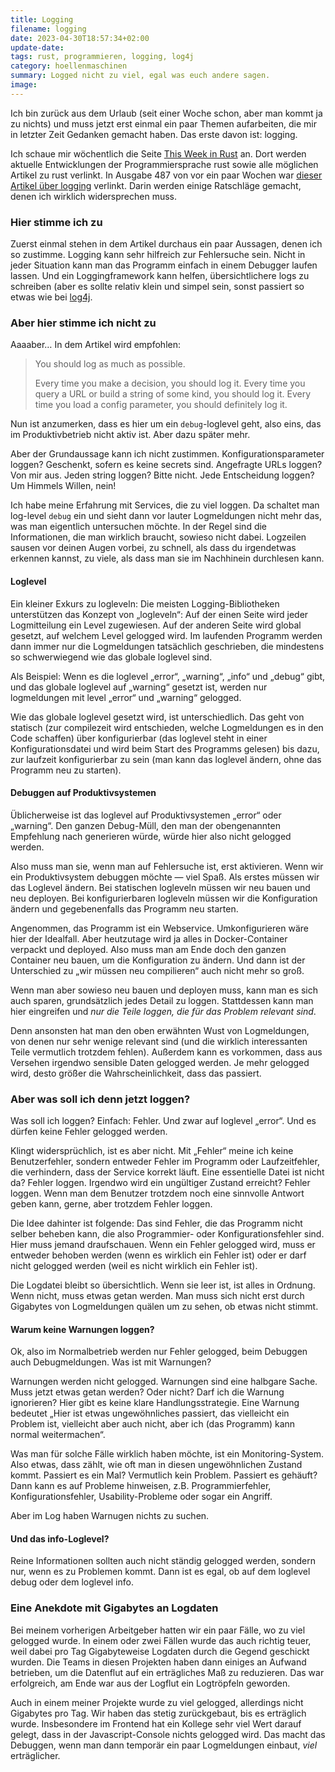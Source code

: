 ```yaml
---
title: Logging
filename: logging
date: 2023-04-30T18:57:34+02:00
update-date:
tags: rust, programmieren, logging, log4j
category: hoellenmaschinen
summary: Logged nicht zu viel, egal was euch andere sagen.
image:
---
```


Ich bin zurück aus dem Urlaub (seit einer Woche schon, aber man kommt ja zu nichts) und muss jetzt erst einmal ein paar Themen aufarbeiten, die mir in letzter Zeit Gedanken gemacht haben. Das erste davon ist: logging.

Ich schaue mir wöchentlich die Seite [This Week in Rust](https://this-week-in-rust.org) an. Dort werden aktuelle Entwicklungen der Programmiersprache rust sowie alle möglichen Artikel zu rust verlinkt. In Ausgabe 487 von vor ein paar Wochen war [dieser Artikel über logging](https://www.thecodedmessage.com/posts/logging/) verlinkt. Darin werden einige Ratschläge gemacht, denen ich wirklich widersprechen muss.

### Hier stimme ich zu

Zuerst einmal stehen in dem Artikel durchaus ein paar Aussagen, denen ich so zustimme. Logging kann sehr hilfreich zur Fehlersuche sein. Nicht in jeder Situation kann man das Programm einfach in einem Debugger laufen lassen. Und ein Loggingframework kann helfen, übersichtlichere logs zu schreiben (aber es sollte relativ klein und simpel sein, sonst passiert so etwas wie bei [log4j](https://de.wikipedia.org/wiki/Log4j#Bekanntwerden_einer_Sicherheitsl%C3%BCcke_im_Dezember_2021).

### Aber hier stimme ich nicht zu

Aaaaber… In dem Artikel wird empfohlen:

> You should log as much as possible.
>
> Every time you make a decision, you should log it. Every time you query a URL or build a string of some kind, you should log it. Every time you load a config parameter, you should definitely log it.

Nun ist anzumerken, dass es hier um ein `debug`-loglevel geht, also eins, das im Produktivbetrieb nicht aktiv ist. Aber dazu später mehr.

Aber der Grundaussage kann ich nicht zustimmen. Konfigurationsparameter loggen? Geschenkt, sofern es keine secrets sind. Angefragte URLs loggen? Von mir aus. Jeden string loggen? Bitte nicht. Jede Entscheidung loggen? Um Himmels Willen, nein!

Ich habe meine Erfahrung mit Services, die zu viel loggen. Da schaltet man log-level `debug` ein und sieht dann vor lauter Logmeldungen nicht mehr das, was man eigentlich untersuchen möchte. In der Regel sind die Informationen, die man wirklich braucht, sowieso nicht dabei. Logzeilen sausen vor deinen Augen vorbei, zu schnell, als dass du irgendetwas erkennen kannst, zu viele, als dass man sie im Nachhinein durchlesen kann.

#### Loglevel

Ein kleiner Exkurs zu logleveln: Die meisten Logging-Bibliotheken unterstützen das Konzept von „logleveln“: Auf der einen Seite wird jeder Logmitteilung ein Level zugewiesen. Auf der anderen Seite wird global gesetzt, auf welchem Level gelogged wird. Im laufenden Programm werden dann immer nur die Logmeldungen tatsächlich geschrieben, die mindestens so schwerwiegend wie das globale loglevel sind.

Als Beispiel: Wenn es die loglevel „error“, „warning“, „info“ und „debug“ gibt, und das globale loglevel auf „warning“ gesetzt ist, werden nur logmeldungen mit level „error“ und „warning“ gelogged.

Wie das globale loglevel gesetzt wird, ist unterschiedlich. Das geht von statisch (zur compilezeit wird entschieden, welche Logmeldungen es in den Code schaffen) über konfigurierbar (das loglevel steht in einer Konfigurationsdatei und wird beim Start des Programms gelesen) bis dazu, zur laufzeit konfigurierbar zu sein (man kann das loglevel ändern, ohne das Programm neu zu starten).

#### Debuggen auf Produktivsystemen

Üblicherweise ist das loglevel auf Produktivsystemen „error“ oder „warning“. Den ganzen Debug-Müll, den man der obengenannten Empfehlung nach generieren würde, würde hier also nicht gelogged werden.

Also muss man sie, wenn man auf Fehlersuche ist, erst aktivieren. Wenn wir ein Produktivsystem debuggen möchte — viel Spaß. Als erstes müssen wir das Loglevel ändern. Bei statischen logleveln müssen wir neu bauen und neu deployen. Bei konfigurierbaren logleveln müssen wir die Konfiguration ändern und gegebenenfalls das Programm neu starten.

Angenommen, das Programm ist ein Webservice. Umkonfigurieren wäre hier der Idealfall. Aber heutzutage wird ja alles in Docker-Container verpackt und deployed. Also muss man am Ende doch den ganzen Container neu bauen, um die Konfiguration zu ändern. Und dann ist der Unterschied zu „wir müssen neu compilieren“ auch nicht mehr so groß.

Wenn man aber sowieso neu bauen und deployen muss, kann man es sich auch sparen, grundsätzlich jedes Detail zu loggen. Stattdessen kann man hier eingreifen und _nur die Teile loggen, die für das Problem relevant sind_.

Denn ansonsten hat man den oben erwähnten Wust von Logmeldungen, von denen nur sehr wenige relevant sind (und die wirklich interessanten Teile vermutlich trotzdem fehlen). Außerdem kann es vorkommen, dass aus Versehen irgendwo sensible Daten gelogged werden. Je mehr gelogged wird, desto größer die Wahrscheinlichkeit, dass das passiert.

### Aber was soll ich denn jetzt loggen?

Was soll ich loggen? Einfach: Fehler. Und zwar auf loglevel „error“. Und es dürfen keine Fehler gelogged werden.

Klingt widersprüchlich, ist es aber nicht. Mit „Fehler“ meine ich keine Benutzerfehler, sondern entweder Fehler im Programm oder Laufzeitfehler, die verhindern, dass der Service korrekt läuft. Eine essentielle Datei ist nicht da? Fehler loggen. Irgendwo wird ein ungültiger Zustand erreicht? Fehler loggen. Wenn man dem Benutzer trotzdem noch eine sinnvolle Antwort geben kann, gerne, aber trotzdem Fehler loggen.

Die Idee dahinter ist folgende: Das sind Fehler, die das Programm nicht selber beheben kann, die also Programmier- oder Konfigurationsfehler sind. Hier muss jemand draufschauen. Wenn ein Fehler gelogged wird, muss er entweder behoben werden (wenn es wirklich ein Fehler ist) oder er darf nicht gelogged werden (weil es nicht wirklich ein Fehler ist).

Die Logdatei bleibt so übersichtlich. Wenn sie leer ist, ist alles in Ordnung. Wenn nicht, muss etwas getan werden. Man muss sich nicht erst durch Gigabytes von Logmeldungen quälen um zu sehen, ob etwas nicht stimmt.

#### Warum keine Warnungen loggen?

Ok, also im Normalbetrieb werden nur Fehler gelogged, beim Debuggen auch Debugmeldungen. Was ist mit Warnungen?

Warnungen werden nicht gelogged. Warnungen sind eine halbgare Sache. Muss jetzt etwas getan werden? Oder nicht? Darf ich die Warnung ignorieren? Hier gibt es keine klare Handlungsstrategie. Eine Warnung bedeutet „Hier ist etwas ungewöhnliches passiert, das vielleicht ein Problem ist, vielleicht aber auch nicht, aber ich (das Programm) kann normal weitermachen“.

Was man für solche Fälle wirklich haben möchte, ist ein Monitoring-System. Also etwas, dass zählt, wie oft man in diesen ungewöhnlichen Zustand kommt. Passiert es ein Mal? Vermutlich kein Problem. Passiert es gehäuft? Dann kann es auf Probleme hinweisen, z.B. Programmierfehler, Konfigurationsfehler, Usability-Probleme oder sogar ein Angriff.

Aber im Log haben Warnugen nichts zu suchen.

#### Und das info-Loglevel?

Reine Informationen sollten auch nicht ständig gelogged werden, sondern nur, wenn es zu Problemen kommt. Dann ist es egal, ob auf dem loglevel debug oder dem loglevel info.

### Eine Anekdote mit Gigabytes an Logdaten

Bei meinem vorherigen Arbeitgeber hatten wir ein paar Fälle, wo zu viel gelogged wurde. In einem oder zwei Fällen wurde das auch richtig teuer, weil dabei pro Tag Gigabyteweise Logdaten durch die Gegend geschickt wurden. Die Teams in diesen Projekten haben dann einiges an Aufwand betrieben, um die Datenflut auf ein erträgliches Maß zu reduzieren. Das war erfolgreich, am Ende war aus der Logflut ein Logtröpfeln geworden.

Auch in einem meiner Projekte wurde zu viel gelogged, allerdings nicht Gigabytes pro Tag. Wir haben das stetig zurückgebaut, bis es erträglich wurde. Insbesondere im Frontend hat ein Kollege sehr viel Wert darauf gelegt, dass in der Javascript-Console nichts gelogged wird. Das macht das Debuggen, wenn man dann temporär ein paar Logmeldungen einbaut, _viel_ erträglicher.
